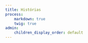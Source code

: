 ```yaml
---
title: Histórias
process:
    markdown: true
    twig: true
admin:
    children_display_order: default
---
```


